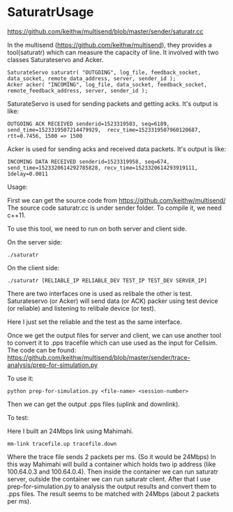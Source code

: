 # SaturatrUsage
https://github.com/keithw/multisend/blob/master/sender/saturatr.cc

In the multisend (https://github.com/keithw/multisend), they provides a tool(saturatr) which can measure the capacity of line.
It involved with two classes Saturateservo and Acker.

    SaturateServo saturatr( "OUTGOING", log_file, feedback_socket, data_socket, remote_data_address, server, sender_id );
    Acker acker( "INCOMING", log_file, data_socket, feedback_socket, remote_feedback_address, server, sender_id );
  
SaturateServo is used for sending packets and getting acks.
It's output is like:

    OUTGOING ACK RECEIVED senderid=1523319503, seq=6189, send_time=1523319507214479929,  recv_time=1523319507960120687, rtt=0.7456, 1500 => 1500

Acker is used for sending acks and received data packets.
It's output is like:
  
    INCOMING DATA RECEIVED senderid=1523319958, seq=674, send_time=1523320614292785828, recv_time=1523320614293919111, 1delay=0.0011 

Usage:

First we can get the source code from https://github.com/keithw/multisend/
The source code saturatr.cc is under sender folder.
To compile it, we need c++11.

To use this tool, we need to run on both server and client side.

On the server side:
  
    ./saturatr

On the client side:

    ./saturatr [RELIABLE_IP RELIABLE_DEV TEST_IP TEST_DEV SERVER_IP]
    
There are two interfaces one is used as relibale the other is test.
Saturateservo (or Acker) will send data (or ACK) packer using test device (or reliable) and listening to relibale device (or test).

Here I just set the reliable and the test as the same interface.

Once we get the output files for server and client, we can use another tool to convert it to .pps tracefile which can use used as the input for Cellsim.
The code can be found:
https://github.com/keithw/multisend/blob/master/sender/trace-analysis/prep-for-simulation.py

To use it:
    
    python prep-for-simulation.py <file-name> <session-number>

Then we can get the output .pps files (uplink and downlink).

To test:

Here I built an 24Mbps link using Mahimahi.
    
    mm-link tracefile.up tracefile.down
    
Where the trace file sends 2 packets per ms. (So it would be 24Mbps)
In this way Mahimahi will build a container which holds two ip address (like 100.64.0.3 and 100.64.0.4).
Then inside the container we can run saturatr server, outside the container we can run saturatr client.
After that I use prep-for-simulation.py to analysis the output results and convert them to .pps files.
The result seems to be matched with 24Mbps (about 2 packets per ms).




